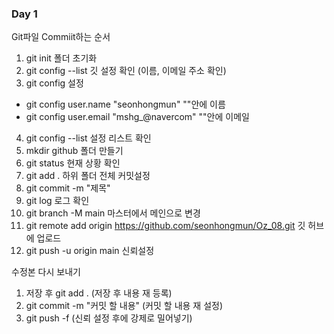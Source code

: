### Day 1

Git파일 Commiit하는 순서
1. git init   폴더 초기화 
2. git config --list  깃 설정 확인 (이름, 이메일 주소 확인)
3. git config 설정 
  - git config user.name "seonhongmun" ""안에 이름
  - git config user.email "mshg_@navercom" ""안에 이메일
4. git config --list 설정 리스트 확인 
5. mkdir github 폴더 만들기
6. git status 현재 상황 확인 
7. git add . 하위 폴더 전체 커밋설정
8. git commit -m "제목"
9. git log 로그 확인
10. git branch -M main 마스터에서 메인으로 변경 
11. git remote add origin https://github.com/seonhongmun/Oz_08.git 깃 허브에 업로드 
12. git push -u origin main 신뢰설정

수정본 다시 보내기 
1. 저장 후 git add . (저장 후 내용 재 등록)
2. git commit -m "커밋 할 내용" (커밋 할 내용 재 설정)
3. git push -f (신뢰 설정 후에 강제로 밀어넣기)